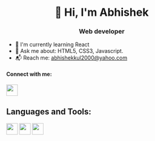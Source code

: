 <h1 align=center> 👋 Hi, I'm Abhishek</h1> 
<h3 align=center> Web developer </h3>

- 🌱 I'm currently learning React
- 📝 Ask me about: HTML5, CSS3, Javascript.
- 📬 Reach me: abhishekkul2000@yahoo.com 

#### Connect with me:
<a href="https://twitter.com/Abhishekkul2000">
  <img src="https://img.icons8.com/color/344/twitter--v1.png" width="30px">
</a>

## Languages and Tools:
<img src="https://img.icons8.com/color/344/html-5--v1.png" width="30px"> <img src="https://img.icons8.com/fluency/344/css3.png" width="30px"> <img src="https://img.icons8.com/color/344/javascript--v1.png" width="30px">
